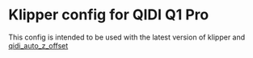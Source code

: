 # Klipper config for QIDI Q1 Pro
This config is intended to be used with the latest version of klipper and [qidi_auto_z_offset](https://github.com/frap129/qidi_auto_z_offset)
